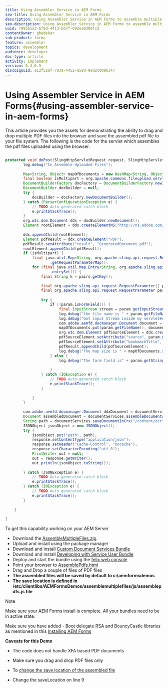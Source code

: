 ```yaml
---
title: Using Assembler Service in AEM Forms
seo-title: Using Assembler Service in AEM Forms
description: Using Assembler Service in AEM Forms to assemble multiple pdf files
seo-description: Using Assembler Service in AEM Forms to assemble multiple pdf files
uuid: 7895b1a3-6f9d-4413-bb7f-692ea0380fcd
contentOwner: gbedekar
sub-product: forms
feature: assembler
topics: development
audience: developer
doc-type: article
activity: implement
version: 6.4,6.5
discoiquuid: a12f52af-7039-4452-a58d-9ad2c0096347
---
```


# Using Assembler Service in AEM Forms{#using-assembler-service-in-aem-forms}

This article provides you the assets for demonstrating the ability to drag and drop multiple PDF files into the browser and save the assembled pdf file to your file system. The following is the code for the servlet which assembles the pdf files uploaded using the browser.

```java

protected void doPost(SlingHttpServletRequest request, SlingHttpServletResponse response) {
        log.debug("In Assemble Uploaded Files");
 
        Map<String, Object> mapOfDocuments = new HashMap<String, Object>();
        final boolean isMultipart = org.apache.commons.fileupload.servlet.ServletFileUpload.isMultipartContent(request);
        DocumentBuilderFactory docFactory = DocumentBuilderFactory.newInstance();
        DocumentBuilder docBuilder = null;
        try {
            docBuilder = docFactory.newDocumentBuilder();
        } catch (ParserConfigurationException e) {
            // TODO Auto-generated catch block
            e.printStackTrace();
        }
        org.w3c.dom.Document ddx = docBuilder.newDocument();
        Element rootElement = ddx.createElementNS("http://ns.adobe.com/DDX/1.0/", "DDX");
 
        ddx.appendChild(rootElement);
        Element pdfResult = ddx.createElement("PDF");
        pdfResult.setAttribute("result", "GeneratedDocument.pdf");
        rootElement.appendChild(pdfResult);
        if (isMultipart) {
            final java.util.Map<String, org.apache.sling.api.request.RequestParameter[]> params = request
                    .getRequestParameterMap();
            for (final java.util.Map.Entry<String, org.apache.sling.api.request.RequestParameter[]> pairs : params
                    .entrySet()) {
                final String k = pairs.getKey();
 
                final org.apache.sling.api.request.RequestParameter[] pArr = pairs.getValue();
                final org.apache.sling.api.request.RequestParameter param = pArr[0];
 
                try {
                    if (!param.isFormField()) {
                        final InputStream stream = param.getInputStream();
                        log.debug("the file name is " + param.getFileName());
                        log.debug("Got input Stream inside my servlet####" + stream.available());
                        com.adobe.aemfd.docmanager.Document document = new Document(stream);
                        mapOfDocuments.put(param.getFileName(), document);
                        org.w3c.dom.Element pdfSourceElement = ddx.createElement("PDF");
                        pdfSourceElement.setAttribute("source", param.getFileName());
                        pdfSourceElement.setAttribute("bookmarkTitle", param.getFileName());
                        pdfResult.appendChild(pdfSourceElement);
                        log.debug("The map size is " + mapOfDocuments.size());
                    } else {
                        log.debug("The form field is" + param.getString());
 
                    }
                } catch (IOException e) {
                    // TODO Auto-generated catch block
                    e.printStackTrace();
                }
 
            }
        }
 
        com.adobe.aemfd.docmanager.Document ddxDocument = documentServices.orgw3cDocumentToAEMFDDocument(ddx);
        Document assembledDocument = documentServices.assembleDocuments(mapOfDocuments, ddxDocument);
        String path = documentServices.saveDocumentInCrx("/content/ocrfiles", assembledDocument);
        JSONObject jsonObject = new JSONObject();
        try {
            jsonObject.put("path", path);
            response.setContentType("application/json");
            response.setHeader("Cache-Control", "nocache");
            response.setCharacterEncoding("utf-8");
            PrintWriter out = null;
            out = response.getWriter();
            out.println(jsonObject.toString());
 
        } catch (JSONException e) {
            // TODO Auto-generated catch block
            e.printStackTrace();
        } catch (IOException e) {
            // TODO Auto-generated catch block
            e.printStackTrace();
        }
 
    }
 
}

```

To get this capability working on your AEM Server

* Download the [AssembleMultipleFiles.zip](assets/assemblemultiplefiles.zip).
* Upload and install using the package manager
* Download and install [Custom Document Services Bundle](https://forms.enablementadobe.com/content/DemoServerBundles/AEMFormsDocumentServices.core-1.0-SNAPSHOT.jar)
* Download and install [Developing with Service User Bundle](https://forms.enablementadobe.com/content/DemoServerBundles/DevelopingWithServiceUser.core-1.0-SNAPSHOT.jar)
* Deploy and start the bundle using the [felix web console](http://localhost:4502/system/console/bundles)
* Point your browser to [AssemblePdfs.html](http://localhost:4502/content/DocumentServices/AssemblePdfs.html)
* Drag and Drop a couple of files of PDF files
* **The assembled files will be saved by default to c:\aemformsdemos**
* **The save location is defined in /etc/clientlibs/AEMFormsDemos/assemblemultiplefiles/js/assemblepdfs.js file**

>[!NOTE]
>
>Make sure your AEM Forms install is complete. All your bundles need to be in active state.
>
>Make sure you have added - Boot delegate RSA and BouncyCastle libraries as mentioned in this [Installing AEM Forms](https://helpx.adobe.com/aem-forms/6-3/installing-configuring-aem-forms-osgi.html)
>
>**Caveats for this Demo**
>
> * The code does not handle XFA based PDF documents
>
> * Make sure you drag and drop PDF files only
>
> * To [change the save location of the assembled file](http://localhost:4502/crx/de/index.jsp#/etc/clientlibs/AEMFormsDemos/assemblemultiplefiles/js/assemblepdfs.js)
>
> * Change the saveLocation on line 9




